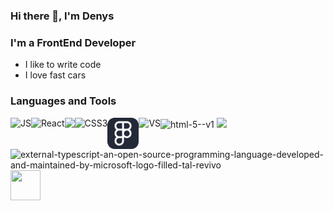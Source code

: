 ### Hi there 👋, I'm Denys

### I'm a FrontEnd Developer
- I like to write code
- I love fast cars 

### Languages and Tools

<img align="left" alt="JS" src="https://img.icons8.com/color/48/000000/javascript--v1.png"/>
<img align="left" alt="React" src="https://img.icons8.com/ultraviolet/40/000000/react--v2.png"/>
<img  align="left" src="https://img.icons8.com/color/48/000000/redux.png"/>
<img width="48" height="48" src="https://img.icons8.com/color/48/html-5--v1.png" alt="html-5--v1"/>
<img align="left" alt="CSS3" src="https://img.icons8.com/color/48/000000/css3.png"/>
<img align="left" alt="figma" width="50px" src="https://github.com/tandpfun/skill-icons/blob/main/icons/Figma-Dark.svg"/>
<img align="left" alt="VS" src="https://img.icons8.com/color/48/000000/visual-studio-code-2019.png"/>
<img src="https://img.icons8.com/nolan/64/brackets-ide.png"/>
<img width="48" height="48" src="https://img.icons8.com/external-tal-revivo-filled-tal-revivo/48/external-typescript-an-open-source-programming-language-developed-and-maintained-by-microsoft-logo-filled-tal-revivo.png" alt="external-typescript-an-open-source-programming-language-developed-and-maintained-by-microsoft-logo-filled-tal-revivo"/>
<img  width="48" height="48" src="https://icons8.com/icon/gFw7X5Tbl3ss/material-ui"/>
